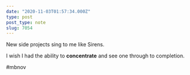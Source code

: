 ```yaml
---
date: "2020-11-03T01:57:34.000Z"
type: post 
post_type: note
slug: 7054
---
```

New side projects sing to me like Sirens.  

I wish I had the ability to **concentrate** and see one through to completion. 

#mbnov

